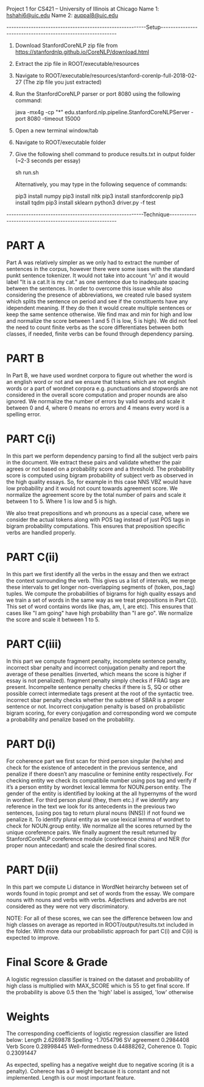 Project 1 for CS421 – University of Illinois at Chicago
Name 1: hshahi6@uic.edu
Name 2: auppal8@uic.edu

---------------------------------------------------------Setup------------------------------------------------------------

1) Download StanfordCoreNLP zip file from https://stanfordnlp.github.io/CoreNLP/download.html
2) Extract the zip file in ROOT/executable/resources
3) Navigate to ROOT/executable/resources/stanford-corenlp-full-2018-02-27 (The zip file you just extracted)
3) Run the StanfordCoreNLP parser or port 8080 using the following command:
   
   java -mx4g -cp "*" edu.stanford.nlp.pipeline.StanfordCoreNLPServer -port 8080 -timeout 15000
   
4) Open a new terminal window/tab
5) Navigate to ROOT/executable folder
6) Give the following shell command to produce results.txt in output folder (~2-3 seconds per essay)
   
   sh run.sh
   
   Alternatively, you may type in the following sequence of commands:
   
	pip3 install numpy
	pip3 install nltk
	pip3 install stanfordcorenlp
	pip3 install tqdm
	pip3 install sklearn
    python3 driver.py -f test


--------------------------------------------------------Technique--------------------------------------------------------

PART A
======
Part A was relatively simpler as we only had to extract the number of sentences in the corpus, however there were some isses with the standard punkt sentence tokenizer. It would not take into account '\n' and it would label "It is a cat.It is my cat." as one sentence due to inadequate spacing between the sentences. In order to overcome this issue while also considering the presence of abbreviations, we created rule based system which splits the sentence on period and see if the constituents have any idependent meaning. If they do then it would create multiple sentences or keep the same sentence otherwise. We find max and min for high and low and normalize the score between 1 and 5 (1 is low, 5 is high). We did not feel the need to count finite verbs as the score differentiates between both classes, if needed, finite verbs can be found through dependency parsing.


PART B
======
In Part B, we have used wordnet corpora to figure out whether the word is an english word or not and we ensure that tokens which are not english words or a part of wordnet corpora e.g. punctuations and stopwords are not considered in the overall score computation and proper nounds are also ignored. We normalize the number of errors by valid words and scale it between 0 and 4, where 0 means no errors and 4 means every word is a spelling error.


PART C(i)
=========
In this part we perform dependency parsing to find all the subject verb pairs in the document. We extract these pairs and validate whether the pair agrees or not based on a probability score and a threshold. The probability score is computed using bigram probability of subject verb as observed in the high quality essays. So, for example in this case NNS VBZ would have low probability and it would not count towards agreement score. We normalize the agreement score by the total number of pairs and scale it between 1 to 5. Where 1 is low and 5 is high.

We also treat prepositions and wh pronouns as a special case, where we consider the actual tokens along with POS tag instead of just POS tags in bigram probability computations. This ensures that preposition specific verbs are handled properly. 


PART C(ii)
==========
In this part we first identify all the verbs in the essay and then we extract the context surrounding the verb. This gives us a list of intervals, we merge these intervals to get longer non-overlapping segments of (token, pos_tag) tuples. We compute the probabilities of bigrams for high quality essays and we train a set of words in the same way as we treat prepositions in Part C(i). This set of word contains words like (has, am, I, are etc). This ensures that cases like "I am going" have high probability than "I are go". We normalize the score and scale it between 1 to 5.


PART C(iii)
==========
In this part we compute fragment penalty, incomplete sentence penalty, incorrect sbar penalty and incorrect conjugation penalty and report the average of these penalties (inverted, which means the score is higher if essay is not penalized). fragment penalty simply checks if FRAG tags are present. Incompelte sentence penalty checks if there is S, SQ or other possible correct intermediate tags present at the root of the syntactic tree. incorrect sbar penalty checks whether the subtree of SBAR is a proper sentence or not. Incorrect conjugation penalty is based on probabilistic bigram scoring, for every conjugation and corresponding word we compute a probability and penalize based on the probability.


PART D(i)
==========
For coherence part we first scan for third person singular (he/she) and check for the existence of antecedent in the previous sentence, and penalize if there doesn’t any masculine or feminine entity respectively. For checking entity we check its compatibile number using pos tag and verify if it’s a person entity by wordnet lexical lemma for NOUN.person entity. The gender of the entity is identified by looking at the all hypernyms of the word in wordnet. For third person plural (they, them etc.) if we identify any reference in the text we look for its antecedents in the previous two sentences, (using pos tag to return plural nouns (NNS)) if not found we penalize it. To identify plural entity as we use lexical lemma of wordnet to check for NOUN.group entity. We normalize all the scores returned by the unique coreference pairs. We finally augment the result returned by StanfordCoreNLP coreference module (coreference chains) and NER (for proper noun antecedant) and scale the desired final scores. 


PART D(ii)
==========
In this part we compute Li distance in WordNet heirarchy between set of words found in topic prompt and set of words from the essay. We compare nouns with nouns and verbs with verbs. Adjectives and adverbs are not considered as they were not very discriminatory.


NOTE: For all of these scores, we can see the difference between low and high classes on average as reported in ROOT/output/results.txt included in the folder. With more data our probabilistic approach for part C(i) and C(ii) is expected to improve.


Final Score & Grade
====================
A logistic regression classifier is trained on the dataset and probability of high class is multiplied with MAX_SCORE which is 55 to get final score. If the probability is above 0.5 then the 'high' label is assiged, 'low' otherwise

Weights
=======
The corresponding coefficients of logistic regression classifier are listed below:
Length				2.6269878
Spelling			-1.7054796
SV agreement 		0.2984408
Verb Score   		0.28998445
Well-formedness		0.44888262,
Coherence	        0.
Topic				0.23091447


As expected, spelling has a negative weight due to negative scoring (it is a penalty). Coherece has a 0 weight because it is constant and not implemented. Length is our most important feature.


